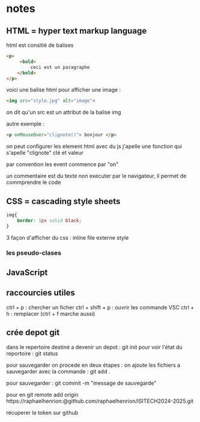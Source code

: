 # notes
## HTML = hyper text markup language
html est consitié de balises
``` html
<p>
     <bold>
         ceci est un paragraphe
    </bold>
</p>
```
voici une balise html pour afficher une image :

``` html
<img src="style.jpg" alt="image">
```
on dit qu'un src est un attribut de la balise img

autre exemple :

```html
<p onMouseOver="clignote()"> bonjour </p>
```
on peut configurer les element html avec du js
j'apelle une fonction qui s'apelle "clignote"
clé et valeur

par convention les event commence par "on"

un commentaire est du texte non executer par le navigateur, il permet de commprendre le code
## CSS = cascading style sheets

```css
img{
    border: 1px solid black;
}
```

3 façon d'afficher du css :
inline
file externe
style

### les pseudo-clases



## JavaScript

## raccourcies utiles

ctrl + p : chercher un ficher
ctrl + shift + p : ouvrir les commande VSC
ctrl + h : remplacer (ctrl + f marche aussi)

## crée depot git
dans le repertoire destiné a devenir un depot : git init 
pour voir l'état du reportoire : git status

pour sauvegarder on procede en deux étapes :
on ajoute les fichiers a sauvegarder avec la commande : git add . 

pour sauvegarder : git commit -m "message de sauvegarde"

pour en
git remote add origin https://raphaelhenrion:<token>@github.com/raphaelhenrion/ISITECH2024-2025.git

récuperer le token sur github
